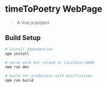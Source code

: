 # timeToPoetry WebPage

> A Vue.js project

## Build Setup

``` bash
# install dependencies
npm install

# serve with hot reload at localhost:8080
npm run dev

# build for production with minification
npm run build

